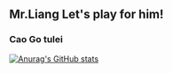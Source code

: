 ## Mr.Liang Let's play for him! 
### Cao Go tulei

[![Anurag's GitHub stats](https://github-readme-stats-remake-go5ak29td-runtus.vercel.app/api?username=RuntuS&show_icons=true&include_all_commits=ture&bg_color=50,bae7ff,91d5ff,69c0ff,40a9ff,1890ff&title_color=ffffff&text_color=ffffff)](https://github.com/anuraghazra/github-readme-stats)
